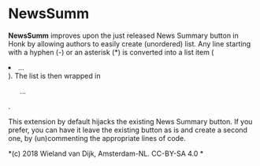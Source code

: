 NewsSumm
======

**NewsSumm** improves upon the just released News Summary button in Honk by allowing authors to easily create (unordered) list. Any line starting with a hyphen (-) or an asterisk (\*) is converted into a list item (<li>...</li>). The list is then wrapped in <ul>...</ul>.

This extension by default hijacks the existing News Summary button. If you prefer, you can have it leave the existing button as is and create a second one, by (un)commenting the appropriate lines of code.

*(c) 2018 Wieland van Dijk, Amsterdam-NL. CC-BY-SA 4.0 *
